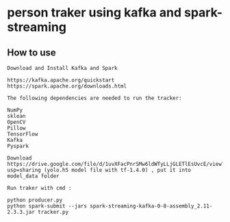  # person traker using kafka and spark-streaming
 
 ## How to use
	Download and Install Kafka and Spark
	
	https://kafka.apache.org/quickstart
	https://spark.apache.org/downloads.html
	
	The following dependencies are needed to run the tracker:

	NumPy
	sklean
	OpenCV
	Pillow
	TensorFlow
	Kafka
	Pyspark
	
	Download https://drive.google.com/file/d/1uvXFacPnrSMw6ldWTyLLjGLETlEsUvcE/view?usp=sharing (yolo.h5 model file with tf-1.4.0) , put it into model_data folder

    Run traker with cmd :

	python producer.py
	python spark-submit --jars spark-streaming-kafka-0-8-assembly_2.11-2.3.3.jar tracker.py


	

